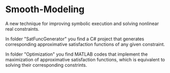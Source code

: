 # Smooth-Modeling
A new technique for improving symbolic execution and solving nonlinear real constraints.

In folder "SatFuncGenerator" you find a C# project that generates corresponding approximative satisfaction functions of any given constraint.

In folder "Optimization" you find MATLAB codes that implement the maximization of approximative satisfaction functions, which is equivalent to solving their corresponding constrints.
